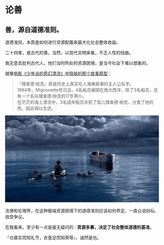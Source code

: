 # 论善
## 善，源自道德准则。

道德准则，本质是如何进行资源配置来最大化社会整体收益。

二十四孝，是古代的善。当然，以现代文明来看，不乏人性的扭曲。

我无意去批判古代人，他们当时所处的资源困境，是当今社会下难以想象的。

就像[电影《少年派的奇幻漂流》中隐喻的那个故事原型](https://www.zhihu.com/question/20616998/answer/15761222)：

> 『理查德·帕克』原是历史上真实吃人海难故事的主人公名字。  
> 1884年，Mignonette号沉没，4名船员被困在南大西洋，除了3名船员，还有一个名叫理查德·帕克的17岁男仆。  
> 在茫茫的海上漂流中，3名成年船员杀死了孤儿理查德·帕克，分食了他的肉，因此得以生还。

![thumb-1920-486154.jpg](/-/S/jpg/geWwO8yn95T4Ot1tRImmnsjP0J_5-wiF-jQshw.jpg)

法律和伦理界，在这种极端资源困境下的道德准则应该如何界定，一直众说纷纭、倍受争议。

在我看来，至少有一点是毫无疑问的 : __资源多寡，决定了社会整体道德的基准__。

『仓廪实而知礼节，衣食足而知荣辱』，诚然是也。
